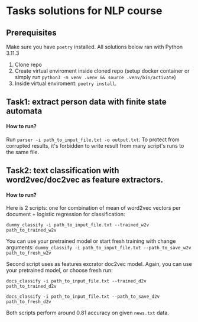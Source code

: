 # Tasks solutions for NLP course
## Prerequisites
Make sure you have `poetry` installed. All solutions below ran with Python 3.11.3
1. Clone repo
2. Create virtual enviroment inside cloned repo (setup docker container or simply run `python3 -m venv .venv && source .venv/bin/activate`)
3. Inside virtual enviroment: `poetry install`.
## Task1: extract person data with finite state automata
#### How to run?
Run `parser -i path_to_input_file.txt -o output.txt`.
To protect from corrupted results, it's forbidden to write result from many script's runs to the same file.
## Task2: text classification with word2vec/doc2vec as feature extractors.
#### How to run?
Here is 2 scripts: one for combination of mean of word2vec vectors per document + logistic regression for classification:

`dummy_classify -i path_to_input_file.txt --trained_w2v path_to_trained_w2v`

You can use your pretrained model or start fresh training with change arguments:
`dummy_classify -i path_to_input_file.txt --path_to_save_w2v path_to_fresh_w2v`

Second script uses as features excrator doc2vec model. Again, you can use your pretrained model, or choose fresh run:

`docs_classify -i path_to_input_file.txt --trained_d2v path_to_trained_d2v`

`docs_classify -i path_to_input_file.txt --path_to_save_d2v path_to_fresh_d2v`

Both scripts perform around 0.81 accuracy on given `news.txt` data.